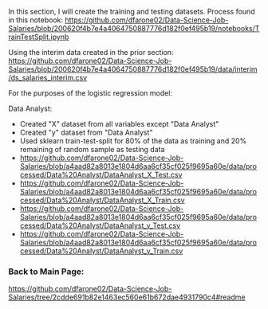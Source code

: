 In this section, I will create the training and testing datasets. Process found in this notebook:
https://github.com/dfarone02/Data-Science-Job-Salaries/blob/200620f4b7e4a4064750887776d182f0ef495b19/notebooks/TrainTestSplit.ipynb

Using the interim data created in the prior section:
https://github.com/dfarone02/Data-Science-Job-Salaries/blob/200620f4b7e4a4064750887776d182f0ef495b19/data/interim/ds_salaries_interim.csv

For the purposes of the logistic regression model:

Data Analyst: <br>
 - Created "X" dataset from all variables except "Data Analyst"
 - Created "y" dataset from "Data Analyst"
 - Used sklearn train-test-split for 80% of the data as training and 20% remaining of random sample as testing data
 - https://github.com/dfarone02/Data-Science-Job-Salaries/blob/a4aad82a8013e1804d6aa6cf35cf025f9695a60e/data/processed/Data%20Analyst/DataAnalyst_X_Test.csv
 - https://github.com/dfarone02/Data-Science-Job-Salaries/blob/a4aad82a8013e1804d6aa6cf35cf025f9695a60e/data/processed/Data%20Analyst/DataAnalyst_X_Train.csv
 - https://github.com/dfarone02/Data-Science-Job-Salaries/blob/a4aad82a8013e1804d6aa6cf35cf025f9695a60e/data/processed/Data%20Analyst/DataAnalyst_y_Test.csv
 - https://github.com/dfarone02/Data-Science-Job-Salaries/blob/a4aad82a8013e1804d6aa6cf35cf025f9695a60e/data/processed/Data%20Analyst/DataAnalyst_y_Train.csv





### Back to Main Page: <br>
https://github.com/dfarone02/Data-Science-Job-Salaries/tree/2cdde691b82e1463ec560e61b672dae4931790c4#readme

